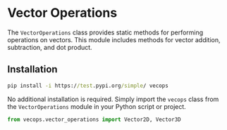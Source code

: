 # Vector Operations

The `VectorOperations` class provides static methods for performing operations on vectors. This module includes methods for vector addition, subtraction, and dot product.

## Installation

```cmd
pip install -i https://test.pypi.org/simple/ vecops
```

No additional installation is required. Simply import the `vecops` class from the `VectorOperations` module in your Python script or project.

```python
from vecops.vector_operations import Vector2D, Vector3D
```
